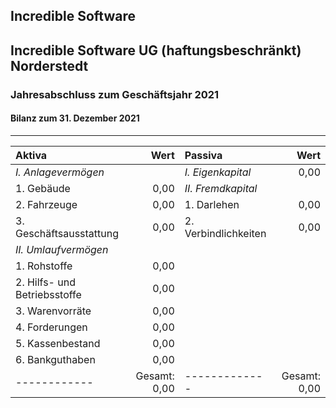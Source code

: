 ## Incredible Software ##
Incredible Software UG (haftungsbeschränkt)  
Norderstedt  
---
### Jahresabschluss zum Geschäftsjahr 2021
#### Bilanz zum 31. Dezember 2021
---
|**Aktiva**|Wert|**Passiva**|Wert|
|:------------|-------------:|:-------------|-------------:|
|*I. Anlagevermögen*||*I. Eigenkapital*|0,00|
|       1. Gebäude|0,00|*II. Fremdkapital*||
|       2. Fahrzeuge|0,00|     1. Darlehen|0,00|
|       3. Geschäftsausstattung|0,00|      2. Verbindlichkeiten|0,00|
|*II. Umlaufvermögen*|||
|   1. Rohstoffe|0,00||
|   2. Hilfs- und Betriebsstoffe|0,00||
|   3. Warenvorräte|0,00||
|   4. Forderungen|0,00||
|   5. Kassenbestand|0,00||
|   6. Bankguthaben|0,00||
|------------|Gesamt: 0,00|-------------|Gesamt: 0,00|